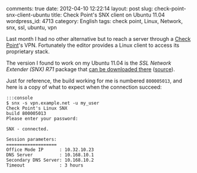 comments: true
date: 2012-04-10 12:22:14
layout: post
slug: check-point-snx-client-ubuntu
title: Check Point's SNX client on Ubuntu 11.04
wordpress_id: 4713
category: English
tags: check point, Linux, Network, snx, ssl, ubuntu, vpn

Last month I had no other alternative but to reach a server through a [Check Point](http://wikipedia.org/wiki/Check_Point)'s VPN. Fortunately the editor provides a Linux client to access its proprietary stack.

The version I found to work on my Ubuntu 11.04 is the _SSL Network Extender (SNX) R71_ package that [can be downloaded there](http://supportcontent.checkpoint.com/file_download?id=10656)  ([source](https://supportcenter.checkpoint.com/supportcenter/portal?eventSubmit_doGoviewsolutiondetails=&solutionid=sk41808)).

Just for reference, the build working for me is numbered `800005013`, and here is a copy of what to expect when the connection succeed:


    :::console
    $ snx -s vpn.example.net -u my_user
    Check Point's Linux SNX
    build 800005013
    Please enter your password:

    SNX - connected.

    Session parameters:
    ===================
    Office Mode IP      : 10.32.10.23
    DNS Server          : 10.168.10.1
    Secondary DNS Server: 10.168.10.2
    Timeout             : 3 hours

